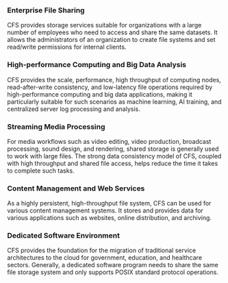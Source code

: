 ### Enterprise File Sharing

CFS provides storage services suitable for organizations with a large number of employees who need to access and share the same datasets. It allows the administrators of an organization to create file systems and set read/write permissions for internal clients. 

### High-performance Computing and Big Data Analysis

CFS provides the scale, performance, high throughput of computing nodes, read-after-write consistency, and low-latency file operations required by high-performance computing and big data applications, making it particularly suitable for such scenarios as machine learning, AI training, and centralized server log processing and analysis. 

### Streaming Media Processing

For media workflows such as video editing, video production, broadcast processing, sound design, and rendering, shared storage is generally used to work with large files. The strong data consistency model of CFS, coupled with high throughput and shared file access, helps reduce the time it takes to complete such tasks.

### Content Management and Web Services

As a highly persistent, high-throughput file system, CFS can be used for various content management systems. It stores and provides data for various applications such as websites, online distribution, and archiving.

### Dedicated Software Environment

CFS provides the foundation for the migration of traditional service architectures to the cloud for government, education, and healthcare sectors. Generally, a dedicated software program needs to share the same file storage system and only supports POSIX standard protocol operations.



